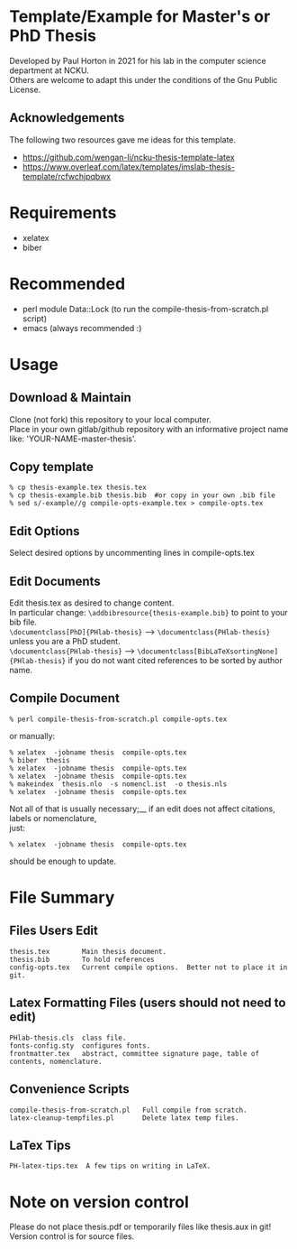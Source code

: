 # Template/Example for Master's or PhD Thesis

Developed by Paul Horton in 2021 for his lab in the computer science department at NCKU.  
Others are welcome to adapt this under the conditions of the Gnu Public License.

## Acknowledgements
The following two resources gave me ideas for this template.

*  https://github.com/wengan-li/ncku-thesis-template-latex
*  https://www.overleaf.com/latex/templates/imslab-thesis-template/rcfwchjpqbwx


# Requirements
* xelatex
* biber

# Recommended
* perl module Data::Lock  (to run the compile-thesis-from-scratch.pl script)
* emacs  (always recommended :)


# Usage

## Download & Maintain
Clone (not fork) this repository to your local computer.  
Place in your own gitlab/github repository with an informative
project name like: 'YOUR-NAME-master-thesis'.

## Copy template
    % cp thesis-example.tex thesis.tex
    % cp thesis-example.bib thesis.bib  #or copy in your own .bib file
    % sed s/-example//g compile-opts-example.tex > compile-opts.tex

## Edit Options
Select desired options by uncommenting lines in compile-opts.tex  

## Edit Documents
Edit thesis.tex as desired to change content.  
In particular change:
`\addbibresource{thesis-example.bib}` to point to your bib file.  
`\documentclass[PhD]{PHlab-thesis}` --> `\documentclass{PHlab-thesis}` unless you are a PhD student.  
`\documentclass{PHlab-thesis}` --> `\documentclass[BibLaTeXsortingNone]{PHlab-thesis}` if you do not want cited references to be sorted by author name.  
 
## Compile Document
    % perl compile-thesis-from-scratch.pl compile-opts.tex

or manually:

    % xelatex  -jobname thesis  compile-opts.tex
    % biber  thesis
    % xelatex  -jobname thesis  compile-opts.tex
    % xelatex  -jobname thesis  compile-opts.tex
    % makeindex  thesis.nlo  -s nomencl.ist  -o thesis.nls
    % xelatex  -jobname thesis  compile-opts.tex

Not all of that is usually necessary;__
if an edit does not affect citations, labels or nomenclature,  
just:

    % xelatex  -jobname thesis  compile-opts.tex

should be enough to update.


# File Summary

## Files Users Edit
    thesis.tex        Main thesis document.
    thesis.bib        To hold references
    config-opts.tex   Current compile options.  Better not to place it in git.

## Latex Formatting Files (users should not need to edit)
    PHlab-thesis.cls  class file.
    fonts-config.sty  configures fonts.
    frontmatter.tex   abstract, committee signature page, table of contents, nomenclature.

## Convenience Scripts
    compile-thesis-from-scratch.pl   Full compile from scratch.
    latex-cleanup-tempfiles.pl       Delete latex temp files.

## LaTex Tips
    PH-latex-tips.tex  A few tips on writing in LaTeX.

# Note on version control
Please do not place thesis.pdf or temporarily files like thesis.aux in git!
Version control is for source files.

